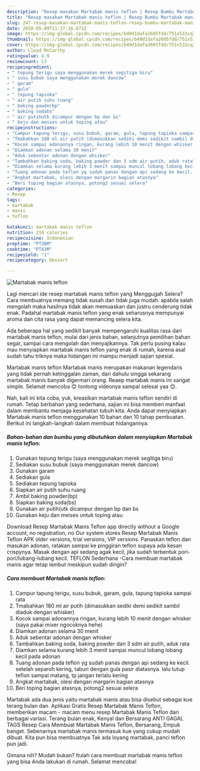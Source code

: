 ```yaml
---
description: "Resep masakan Martabak manis teflon | Resep Bumbu Martabak manis teflon Yang Bisa Manjain Lidah"
title: "Resep masakan Martabak manis teflon | Resep Bumbu Martabak manis teflon Yang Bisa Manjain Lidah"
slug: 247-resep-masakan-martabak-manis-teflon-resep-bumbu-martabak-manis-teflon-yang-bisa-manjain-lidah
date: 2020-05-09T11:37:16.671Z
image: https://img-global.cpcdn.com/recipes/b49d1dafa2605fdd/751x532cq70/martabak-manis-teflon-foto-resep-utama.jpg
thumbnail: https://img-global.cpcdn.com/recipes/b49d1dafa2605fdd/751x532cq70/martabak-manis-teflon-foto-resep-utama.jpg
cover: https://img-global.cpcdn.com/recipes/b49d1dafa2605fdd/751x532cq70/martabak-manis-teflon-foto-resep-utama.jpg
author: Lloyd McCarthy
ratingvalue: 4.9
reviewcount: 13
recipeingredient:
- " tepung terigu saya menggunakan merek segitiga biru"
- " susu bubuk saya menggunakan merek dancow"
- " garam"
- " gula"
- " tepung tapioka"
- " air putih suhu ruang"
- " baking powderbp"
- " baking sodabs"
- " air putihutk dicampur dengan bp dan bs"
- " keju dan meises untuk toping atau"
recipeinstructions:
- "Campur tapung terigu, susu bubuk, garam, gula, tapung tapioka sampai rata"
- "Tmabahkan 180 ml air putih (dimasukkan sediki demi sedikit sambil diaduk dengan whisker)"
- "Kocok sampai adonannya ringan, kurang lebih 10 menit dengan whisker (saya pakai mixer ngocoknya hehe)"
- "Diamkan adonan selama 30 menit"
- "Aduk sebentar adonan dengan whisker"
- "Tambahkan baking soda, baking powder dan 3 sdm air putih, aduk rata"
- "Diamkan selama kurang lebih 3 menit sampai muncul lobang lobang kecil pada adonan"
- "Tuang adonan pada teflon yg sudah panas dengan api sedang ke kecil. setelah separoh kering, taburi dengan gula pasir diatasnya. lalu tutup teflon sampai matang, tp jangan terlalu kering"
- "Angkat martabak, olesi dengan margarin bagian atasnya"
- "Beri toping bagian atasnya, potong2 sesuai selera"
categories:
- Resep
tags:
- martabak
- manis
- teflon

katakunci: martabak manis teflon 
nutrition: 214 calories
recipecuisine: Indonesian
preptime: "PT30M"
cooktime: "PT43M"
recipeyield: "1"
recipecategory: Dessert

---
```



![Martabak manis teflon](https://img-global.cpcdn.com/recipes/b49d1dafa2605fdd/751x532cq70/martabak-manis-teflon-foto-resep-utama.jpg)

Lagi mencari ide resep martabak manis teflon yang Menggugah Selera? Cara membuatnya memang tidak susah dan tidak juga mudah. apabila salah mengolah maka hasilnya tidak akan memuaskan dan justru cenderung tidak enak. Padahal martabak manis teflon yang enak seharusnya mempunyai aroma dan cita rasa yang dapat memancing selera kita.

Ada beberapa hal yang sedikit banyak mempengaruhi kualitas rasa dari martabak manis teflon, mulai dari jenis bahan, selanjutnya pemilihan bahan segar, sampai cara mengolah dan menyajikannya. Tak perlu pusing kalau mau menyiapkan martabak manis teflon yang enak di rumah, karena asal sudah tahu triknya maka hidangan ini mampu menjadi sajian spesial.

Martabak manis teflon Martabak manis merupakan makanan legendaris yang tidak pernah ketinggalan zaman, dari dahulu singga sekarang martabak manis banyak digermari orang. Reaep martabak manis ini sangat simple. Selamat mencoba 😊 tontong videonya sampai selesai yaa 😊.


Nah, kali ini kita coba, yuk, kreasikan martabak manis teflon sendiri di rumah. Tetap berbahan yang sederhana, sajian ini bisa memberi manfaat dalam membantu menjaga kesehatan tubuh kita. Anda dapat menyiapkan Martabak manis teflon menggunakan 10 bahan dan 10 tahap pembuatan. Berikut ini langkah-langkah dalam membuat hidangannya.

<!--inarticleads1-->

##### Bahan-bahan dan bumbu yang dibutuhkan dalam menyiapkan Martabak manis teflon:

1. Gunakan  tepung terigu (saya menggunakan merek segitiga biru)
1. Sediakan  susu bubuk (saya menggunakan merek dancow)
1. Gunakan  garam
1. Sediakan  gula
1. Sediakan  tepung tapioka
1. Siapkan  air putih suhu ruang
1. Ambil  baking powder(bp)
1. Siapkan  baking soda(bs)
1. Gunakan  air putih(utk dicampur dengan bp dan bs
1. Gunakan  keju dan meises untuk toping atau


Download Resep Martabak Manis Teflon app directly without a Google account, no registration, no Our system stores Resep Martabak Manis Teflon APK older versions, trial versions, VIP versions. Panaskan teflon dan masukan adonan, ratakan sampai ke pinggiran teflon supaya ada kesan crispynya. Masak dengan api sedang agak kecil, jika sudah terbentuk pori-pori/lubang-lubang kecil. TEFLON Sederhana -Cara membuat martabak manis agar tetap lembut meskipun sudah dingin? 

<!--inarticleads2-->

##### Cara membuat Martabak manis teflon:

1. Campur tapung terigu, susu bubuk, garam, gula, tapung tapioka sampai rata
1. Tmabahkan 180 ml air putih (dimasukkan sediki demi sedikit sambil diaduk dengan whisker)
1. Kocok sampai adonannya ringan, kurang lebih 10 menit dengan whisker (saya pakai mixer ngocoknya hehe)
1. Diamkan adonan selama 30 menit
1. Aduk sebentar adonan dengan whisker
1. Tambahkan baking soda, baking powder dan 3 sdm air putih, aduk rata
1. Diamkan selama kurang lebih 3 menit sampai muncul lobang lobang kecil pada adonan
1. Tuang adonan pada teflon yg sudah panas dengan api sedang ke kecil. setelah separoh kering, taburi dengan gula pasir diatasnya. lalu tutup teflon sampai matang, tp jangan terlalu kering
1. Angkat martabak, olesi dengan margarin bagian atasnya
1. Beri toping bagian atasnya, potong2 sesuai selera


Martabak ada dua jenis yaitu martabak manis atau bisa disebut sebagai kue terang bulan dan. Aplikasi Gratis Resep Martabak Manis Teflon, memberikan macam - macam menu resep Martabak Manis Teflon dari berbagai variasi. Terang bulan enak, Kenyal dan Bersarang ANTI GAGAL TAGS Resep Cara Membuat Martabak Manis Teflon, Bersarang, Empuk banget. Sebenarnya martabak manis termasuk kue yang cukup mudah dibuat. Kita pun bisa membuatnya Tak ada loyang martabak, panci teflon pun jadi. 

Gimana nih? Mudah bukan? Itulah cara membuat martabak manis teflon yang bisa Anda lakukan di rumah. Selamat mencoba!
